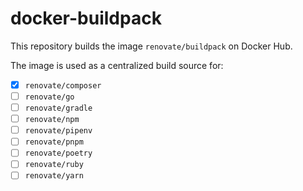 # docker-buildpack

This repository builds the image `renovate/buildpack` on Docker Hub.

The image is used as a centralized build source for:
- [x] `renovate/composer`
- [ ] `renovate/go`
- [ ] `renovate/gradle`
- [ ] `renovate/npm`
- [ ] `renovate/pipenv`
- [ ] `renovate/pnpm`
- [ ] `renovate/poetry`
- [ ] `renovate/ruby`
- [ ] `renovate/yarn`
